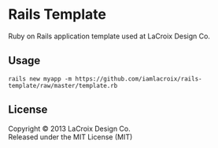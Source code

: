Rails Template
=====

Ruby on Rails application template used at LaCroix Design Co.


Usage
-----

```
rails new myapp -m https://github.com/iamlacroix/rails-template/raw/master/template.rb
```


License
-----
Copyright © 2013 LaCroix Design Co.  
Released under the MIT License (MIT)
